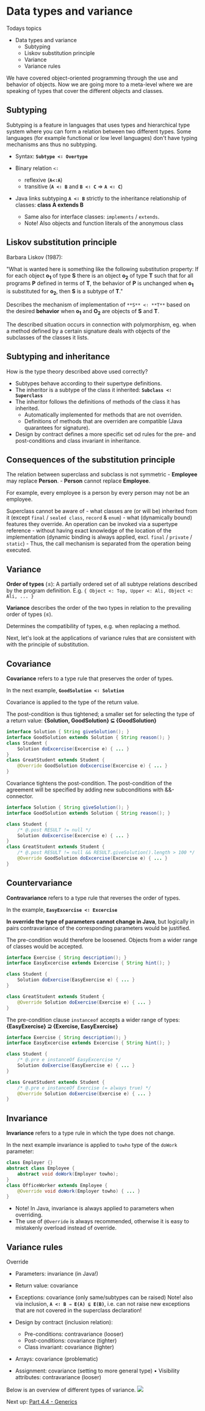 # Data types and variance

Todays topics
- Data types and variance
    - Subtyping
    - Liskov substitution principle
    - Variance
    - Variance rules

We have covered object-oriented programming through the use and behavior of objects. Now we are going more to a meta-level where we are speaking of types that cover the different objects and classes.

## Subtyping

Subtyping is a feature in languages that uses types and hierarchical type system where you can form a relation between two different types. Some languages (for example functional or low level languages) don't have typing mechanisms ans thus no subtyping.

- Syntax: **`Subtype <∶ Overtype`**
- Binary relation `<∶`
    - reflexive (**`A<∶A`**)
    - transitive (**`A <∶ B`** and **`B <∶ C`** ⇒ **`A <∶ C`**)

- Java links subtyping **`A <∶ B`** strictly to the inheritance relationship of classes:
**class A extends B**
    - Same also for interface classes: `implements` / `extends`.
    - Note! Also objects and function literals of the anonymous class

## Liskov substitution principle

Barbara Liskov (1987):

"What is wanted here is something like the following substitution property: If for each object **o<sub>1</sub>** of type **S** there is an object **o<sub>2</sub>** of type **T** such that for all programs **P** defined in terms of **T**, the behavior of **P** is unchanged when **o<sub>1</sub>** is substituted for **o<sub>2</sub>**, then **S** is a subtype of **T**."

Describes the mechanism of implementation of `**S** <∶ **T**` based on the desired **behavior** when **o<sub>1</sub>** and **O<sub>2</sub>** are objects of **S** and **T**.

The described situation occurs in connection with polymorphism, eg. when a method defined by a certain signature deals with objects of the subclasses of the classes it lists.

## Subtyping and inheritance

How is the type theory described above used correctly?
- Subtypes behave according to their supertype definitions.
- The inheritor is a subtype of the class it inherited: **`Subclass <∶ Superclass`**
- The inheritor follows the definitions of methods of the class it has inherited.
    - Automatically implemented for methods that are not overriden.
    - Definitions of methods that are overriden are compatible (Java quarantees for signature).
- Design by contract defines a more specific set od rules for the pre- and post-conditions and class invariant in inheritance.

## Consequences of the substitution principle

The relation between superclass and subclass is not symmetric
    - **Employee** may replace **Person**.
    - **Person** cannot replace **Employee**.

For example, every employee is a person by every person may not be an employee.

Superclass cannot be aware of
    - what classes are (or will be) inherited from it (except `final` / `sealed class`, `record` & `enum`)
    - what (dynamically bound) features they override.
An operation can be invoked via a supertype reference
    - without having exact knowledge of the location of the implementation (dynamic binding is always applied, excl. `final` / `private` / `static`)
    - Thus, the call mechanism is separated from the operation being executed.

## Variance

**Order of types** (≤): A partially ordered set of all subtype relations described by the program definition.
E.g. `{ Object <: Top, Upper <: Ali, Object <: Ali, ... }`

**Variance** describes the order of the two types in relation to the prevailing order of types (≤).

Determines the compatibility of types, e.g. when replacing a method.

Next, let's look at the applications of variance rules that are consistent with with the principle of substitution.

## Covariance

**Covariance** refers to a type rule that preserves the order of types.

In the next example, **`GoodSolution <∶ Solution`**

Covariance is applied to the type of the return value.

The post-condition is thus tightened; a smaller set for selecting the type of a return value:
**{Solution, GoodSolution} ⊆ {GoodSolution}**

```java
interface Solution { String giveSolution(); }
interface GoodSolution extends Solution { String reason(); }
class Student {
    Solution doExcercise(Excercise e) { ... }
}
class GreatStudent extends Student {
    @Override GoodSolution doExcercise(Excercise e) { ... }
}
```

Covariance tightens the post-condition. The post-condition of the agreement will be specified by adding new subconditions with &&-connector.

```java
interface Solution { String giveSolution(); }
interface GoodSolution extends Solution { String reason(); }

class Student {
    /* @.post RESULT != null */
    Solution doExcercise(Excercise e) { ... }
}
class GreatStudent extends Student {
    /* @.post RESULT != null && RESULT.giveSolution().length > 100 */
    @Override GoodSolution doExcercise(Excercise e) { ... }
}
```

## Countervariance

**Contravariance** refers to a type rule that reverses the order of types.

In the example, **`EasyExcercise <∶ Excercise`**

**In override the type of parameters cannot change in Java**, but logically in pairs contravariance of the corresponding parameters would be justified.

The pre-condition would therefore be loosened. Objects from a wider range of classes would be accepted.

```java
interface Exercise { String description(); }
interface EasyExcercise extends Excercise { String hint(); }

class Student {
    Solution doExercise(EasyExercise e) { ... }
}

class GreatStudent extends Student {
    @Override Solution doExercise(Exercise e) { ... }
}
```

The pre-condition clause `instanceof` accepts a wider range of types: **{EasyExercise} ⊇ {Exercise, EasyExercise}**

```java
interface Exercise { String description(); }
interface EasyExcercise extends Excercise { String hint(); }

class Student {
    /* @.pre e instanceOf EasyExcercise */
    Solution doExercise(EasyExercise e) { ... }
}

class GreatStudent extends Student {
    /* @.pre e instanceOf Exercise (= always true) */
    @Override Solution doExercise(Exercise e) { ... }
}
```

## Invariance

**Invariance** refers to a type rule in which the type does not change.

In the next example invariance is applied to `towho` type of the `doWork` parameter:

```java
class Employer {}
abstract class Employee {
    abstract void doWork(Employer towho);
}
class OfficeWorker extends Employee {
    @Override void doWork(Employer towho) { ... }
}
```

- Note! In Java, invariance is always applied to parameters when overriding.
- The use of `@Override` is always recommended, otherwise it is easy to mistakenly overload instead of override.

## Variance rules

Override
- Parameters: invariance (in Java!)
- Return value: covariance
- Exceptions: covariance (only same/subtypes can be raised)
Note! also via inclusion, **`A <∶ B ⇒ E(A) ⊆ E(B)`**, i.e. can not raise new exceptions that are not covered in the superclass declaration!

- Design by contract (inclusion relation):
    - Pre-conditions: contravariance (looser)
    - Post-conditions: covariance (tighter)
    - Class invariant: covariance (tighter)

- Arrays: covariance (problematic)
- Assignment: covariance (setting to more general type)
• Visibility attributes: contravariance (looser)


Below is an overview of different types of variance.
![](/img/part-15/invariance.PNG)

Next up: [Part 4.4 - Generics](Part%204.4%20-%20Generics.md)